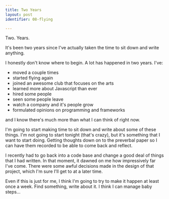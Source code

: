 ```yaml
---
title: Two Years
layout: post
identifier: 08-flying

---
```


Two. Years.

It's been two years since I've actually taken the time to sit down and write anything.

I honestly don't know where to begin. A lot has happened in two years. I've:

- moved a couple times
- started flying again
- joined an awesome club that focuses on the arts
- learned more about Javascript than ever
- hired some people
- seen some people leave
- watch a company and it's people grow
- formulated opinions on programming and frameworks

and I know there's much more than what I can think of right now.

I'm going to start making time to sit down and write about some of these things. I'm not going to start tonight (that's crazy), but it's something that I want to start doing. Getting thoughts down on to the preverbal paper so I can have them recorded to be able to come back and reflect.

I recently had to go back into a code base and change a good deal of things that I had written. In that moment, it dawned on me how impressively far I've come. There were some awful decisions made in the design of that project, which I'm sure I'll get to at a later time.

Even if this is just for me, I think I'm going to try to make it happen at least once a week. Find something, write about it. I think I can manage baby steps...

